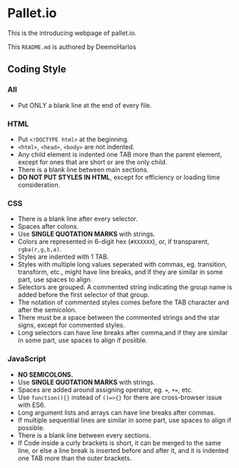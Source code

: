 # Pallet.io
This is the introducing webpage of pallet.io.

This `README.md` is authored by DeemoHarlos

## Coding Style
### All
* Put ONLY a blank line at the end of every file.

### HTML
* Put `<!DOCTYPE html>` at the beginning.
* `<html>`, `<head>`, `<body>` are not indented.
* Any child element is indented one TAB more than the parent element, except for ones that are short or are the only child.
* There is a blank line between main sections.
* **DO NOT PUT STYLES IN HTML**, except for efficiency or loading time consideration.

### CSS
* There is a blank line after every selector.
* Spaces after colons.
* Use **SINGLE QUOTATION MARKS** with strings.
* Colors are represented in 6-digit hex (`#XXXXXX`), or, if transparent, `rgba(r,g,b,a)`.
* Styles are indented with 1 TAB.
* Styles with multiple long values seperated with commas, eg. transition, transform, etc., might have line breaks, and if they are similar in some part, use spaces to align.
* Selectors are grouped. A commented string indicating the group name is added before the first selector of that group.
* The notation of commented styles comes before the TAB character and after the semicolon.
* There must be a space between the commented strings and the star signs, except for commented styles.
* Long selectors can have line breaks after comma,and if they are similar in some part, use spaces to align if posiible.

### JavaScript
* **NO SEMICOLONS.**
* Use **SINGLE QUOTATION MARKS** with strings.
* Spaces are added around assigning operator, eg. `=`, `+=`, etc.
* Use `function(){}` instead of `()=>{}` for there are cross-browser issue with ES6.
* Long argument lists and arrays can have line breaks after commas.
* If multiple sequential lines are similar in some part, use spaces to align if possible.
* There is a blank line between every sections.
* If Code inside a curly brackets is short, it can be merged to the same line, or else a line break is inserted before and after it, and it is indented one TAB more than the outer brackets.
